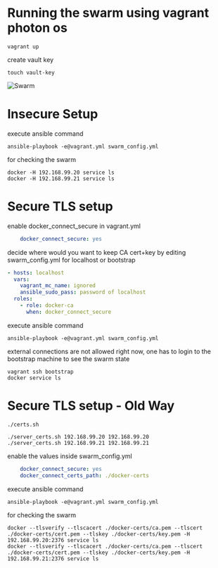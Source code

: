 Running the swarm using vagrant photon os
===
```shell
vagrant up
```

create vault key
```shell
touch vault-key
```

![Swarm](https://mjzocw-dm2305.files.1drv.com/y3mvx71ilq0g0GmYoNb09Er-ybT4IwWZrtPRbfOIpd9q_91cdO67W-2xwZOOl5qwkWdDnrkSE6aid-bkvOfpLmYr30SRC2YFja3aPtLnrpvFOyrNco7wUXU7hwWTMD44JqtGWbgpDWqXZN8Is27o52RbGrX8orFWtMnWPIhVh5_0xk)

Insecure Setup
====

execute ansible command
```shell
ansible-playbook -e@vagrant.yml swarm_config.yml
```

for checking the swarm
```shell
docker -H 192.168.99.20 service ls
docker -H 192.168.99.21 service ls
```

Secure TLS setup
====
enable docker_connect_secure in vagrant.yml
```yml
    docker_connect_secure: yes
```

decide where would you want to keep CA cert+key by editing swarm_config.yml for localhost or bootstrap
```yml
- hosts: localhost
  vars:
    vagrant_mc_name: ignored
    ansible_sudo_pass: password of localhost
  roles:
    - role: docker-ca
      when: docker_connect_secure
```

execute ansible command
```shell
ansible-playbook -e@vagrant.yml swarm_config.yml
```

external connections are not allowed right now, one has to login to the bootstrap machine to see the swarm state

```shell
vagrant ssh bootstrap
docker service ls
```

Secure TLS setup - Old Way
====

```shell
./certs.sh
```

```shell
./server_certs.sh 192.168.99.20 192.168.99.20
./server_certs.sh 192.168.99.21 192.168.99.21
```

enable the values inside swarm_config.yml
```yml
    docker_connect_secure: yes
    docker_connect_certs_path: ./docker-certs
```

execute ansible command
```shell
ansible-playbook -e@vagrant.yml swarm_config.yml
```

for checking the swarm
```shell
docker --tlsverify --tlscacert ./docker-certs/ca.pem --tlscert ./docker-certs/cert.pem --tlskey ./docker-certs/key.pem -H 192.168.99.20:2376 service ls
docker --tlsverify --tlscacert ./docker-certs/ca.pem --tlscert ./docker-certs/cert.pem --tlskey ./docker-certs/key.pem -H 192.168.99.21:2376 service ls
```
